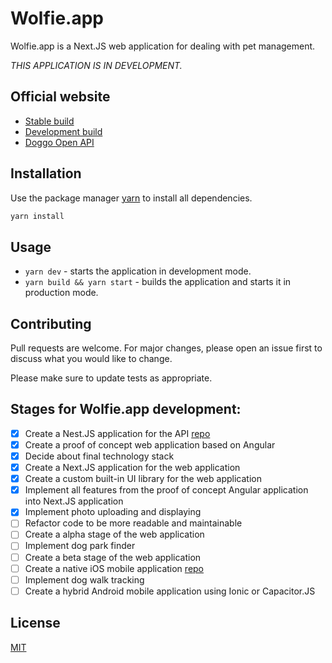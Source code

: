 # Wolfie.app

Wolfie.app is a Next.JS web application for dealing with pet management.

_THIS APPLICATION IS IN DEVELOPMENT._

## Official website
* [Stable build](https://wolfie.app)
* [Development build](https://next.wolfie.app)
* [Doggo Open API](https://api.wolfie.app)

## Installation
Use the package manager [yarn](https://yarnpkg.com) to install all dependencies.

```bash
yarn install
```

## Usage
* `yarn dev` - starts the application in development mode.
* `yarn build && yarn start` - builds the application and starts it in production mode.

## Contributing
Pull requests are welcome. For major changes, please open an issue first to discuss what you would like to change.

Please make sure to update tests as appropriate.

## Stages for Wolfie.app development:
* [x] Create a Nest.JS application for the API [repo](https://github.com/amadeuszblanik/wolfie-app)
* [x] Create a proof of concept web application based on Angular
* [x] Decide about final technology stack
* [x] Create a Next.JS application for the web application
* [x] Create a custom built-in UI library for the web application
* [x] Implement all features from the proof of concept Angular application into Next.JS application
* [x] Implement photo uploading and displaying
* [ ] Refactor code to be more readable and maintainable
* [ ] Create a alpha stage of the web application
* [ ] Implement dog park finder
* [ ] Create a beta stage of the web application
* [ ] Create a native iOS mobile application [repo](https://github.com/amadeuszblanik/wolfie-ios)
* [ ] Implement dog walk tracking
* [ ] Create a hybrid Android mobile application using Ionic or Capacitor.JS

## License
[MIT](https://choosealicense.com/licenses/mit/)
